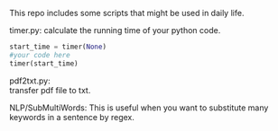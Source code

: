 This repo includes some scripts that might be used in daily life.


timer.py:
calculate the running time of your python code.  

```python
start_time = timer(None)
#your code here
timer(start_time)
```

pdf2txt.py:  
transfer pdf file to txt.

NLP/SubMultiWords:
This is useful when you want to substitute many keywords in a sentence by regex.
